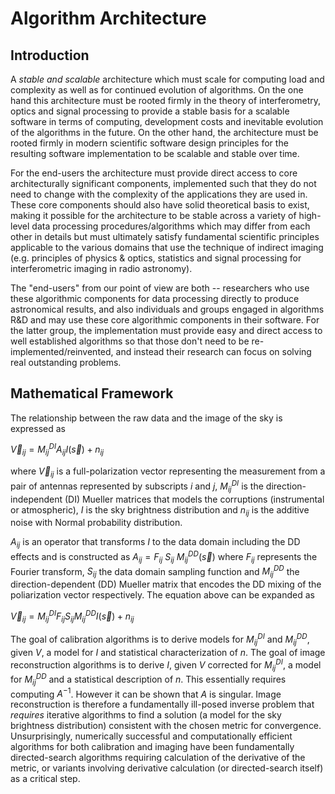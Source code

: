 # Algorithm Architecture
## Introduction

A _stable and scalable_ architecture which must scale for computing
load and complexity as well as for continued evolution of algorithms.
On the one hand this architecture must be rooted firmly in the theory
of interferometry, optics and signal processing to provide a stable
basis for a scalable software in terms of computing, development costs
and inevitable evolution of the algorithms in the future.  On the
other hand, the architecture must be rooted firmly in modern
scientific software design principles for the resulting software
implementation to be scalable and stable over time.

For the end-users the architecture must provide direct access to core
architecturally significant components, implemented such that they do
not need to change with the complexity of the applications they are
used in.  These core components should also have solid theoretical
basis to exist, making it possible for the architecture to be stable
across a variety of high-level data processing procedures/algorithms
which may differ from each other in details but must ultimately
satisfy fundamental scientific principles applicable to the various
domains that use the technique of indirect imaging (e.g. principles of
physics & optics, statistics and signal processing for interferometric
imaging in radio astronomy).

The "end-users" from our point of view are both -- researchers who use
these algorithmic components for data processing directly to produce
astronomical results, and also individuals and groups engaged in
algorithms R&D and may use these core algorithmic components in their
software.  For the latter group, the implementation must provide easy
and direct access to well established algorithms so that those don't
need to be re-implemented/reinvented, and instead their research can
focus on solving real outstanding problems.

## Mathematical Framework

The relationship between the raw data and the image of the sky is
expressed as

$\vec V_{ij} = M^{DI}_ {ij} A_{ij} I( \vec s ) + n_{ij}$
 
where $\vec V_{ij}$ is a full-polarization vector representing the
measurement from a pair of antennas represented by subscripts $i$ and
$j$, $M^{DI}_ {ij}$ is the direction-independent (DI) Mueller matrices
that models the corruptions (instrumental or atmospheric), $I$
is the sky brightness distribution and $n_{ij}$ is the
additive noise with Normal probability distribution.

$A_{ij}$ is an operator that transforms $I$ to the data domain
including the DD effects and is constructed as $A_{ij}=F_{ij}~S_{ij} ~ M^{DD}_ {ij} (\vec s)$ where $F_{ij}$ represents the Fourier
transform, $S_{ij}$ the data domain sampling function and $M^{DD}_ {ij}$ 
the direction-dependent (DD) Mueller matrix that encodes the DD
mixing of the poliarization vector respectively.  The equation above
can be expanded as

$\vec V_{ij} = M^{DI}_ {ij} F_{ij} S_{ij} M^{DD}_ {ij} I( \vec s ) + n_{ij}$

The goal of calibration algorithms is to derive models for $M^{DI}_
{ij}$ and $M^{DD}_ {ij}$, given $V$, a model for $I$ and statistical
characterization of $n$. The goal of image reconstruction algorithms
is to derive $I$, given $V$ corrected for $M^{DI}_ {ij}$, a model for
$M^{DD}_ {ij}$ and a statistical description of $n$.  This essentially
requires computing $A^{-1}$. However it can be shown that $A$ is
singular.  Image reconstruction is therefore a fundamentally ill-posed
inverse problem that _requires_ iterative algorithms to find a
solution (a model for the sky brightness distribution) consistent with
the chosen metric for convergence.  Unsurprisingly, numerically
successful and computationally efficient algorithms for both
calibration and imaging have been fundamentally directed-search
algorithms requiring calculation of the derivative of the metric, or
variants involving derivative calculation (or directed-search itself)
as a critical step.

